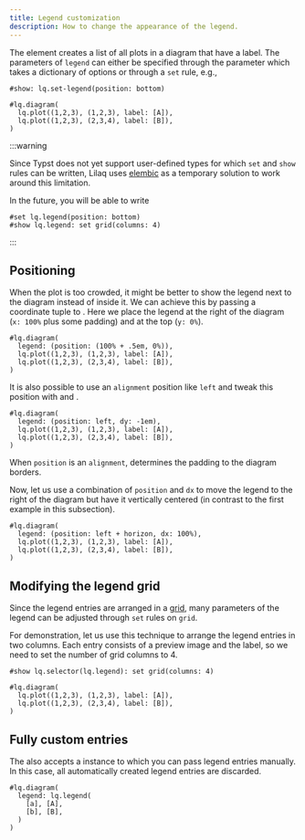 ```yaml
---
title: Legend customization
description: How to change the appearance of the legend. 
---
```



The <Crossref target="legend" /> element creates a list of all plots in a diagram that have a label. The parameters of `legend` can either be specified through the <Crossref target="diagram#legend" /> parameter which takes a dictionary of options or through a `set` rule, e.g.,

```example
#show: lq.set-legend(position: bottom)

#lq.diagram(
  lq.plot((1,2,3), (1,2,3), label: [A]),
  lq.plot((1,2,3), (2,3,4), label: [B]),
)
```


:::warning

Since Typst does not yet support user-defined types for which `set` and `show` rules can be written, Lilaq uses [elembic](https://github.com/PgBiel/elembic) as a temporary solution to work around this limitation. 

In the future, you will be able to write
```typ
#set lq.legend(position: bottom)
#show lq.legend: set grid(columns: 4)
```

:::



## Positioning

When the plot is too crowded, it might be better to show the legend next to the diagram instead of inside it. 
We can achieve this by passing a coordinate tuple to <Crossref target="legend#position" />. Here we place the legend at the right of the diagram (`x: 100%` plus some padding) and at the top (`y: 0%`). 

```example
#lq.diagram(
  legend: (position: (100% + .5em, 0%)),
  lq.plot((1,2,3), (1,2,3), label: [A]),
  lq.plot((1,2,3), (2,3,4), label: [B]),
)
```

It is also possible to use an `alignment` position like `left` and tweak this position with <Crossref target="legend#dx" /> and <Crossref target="legend#dy" />. 

```example
#lq.diagram(
  legend: (position: left, dy: -1em),
  lq.plot((1,2,3), (1,2,3), label: [A]),
  lq.plot((1,2,3), (2,3,4), label: [B]),
)
```

When `position` is an `alignment`, <Crossref target="legend#pad" /> determines the padding to the diagram borders. 

Now, let us use a combination of `position` and `dx` to move the legend to the right of the diagram but have it vertically centered (in contrast to the first example in this subsection). 
```example
#lq.diagram(
  legend: (position: left + horizon, dx: 100%),
  lq.plot((1,2,3), (1,2,3), label: [A]),
  lq.plot((1,2,3), (2,3,4), label: [B]),
)
```



## Modifying the legend grid

Since the legend entries are arranged in a [grid](https://typst.app/docs/reference/layout/grid/), many parameters of the legend can be adjusted through `set` rules on `grid`. 

For demonstration, let us use this technique to arrange the legend entries in two columns. Each entry consists of a preview image and the label, so we need to set the number of grid columns to 4. 

```example
#show lq.selector(lq.legend): set grid(columns: 4)

#lq.diagram(
  lq.plot((1,2,3), (1,2,3), label: [A]),
  lq.plot((1,2,3), (2,3,4), label: [B]),
)
```


## Fully custom entries

The <Crossref target="diagram#legend" /> also accepts a <Crossref target="legend" /> instance to which you can pass legend entries manually. In this case, all automatically created legend entries are discarded.  
```example
#lq.diagram(
  legend: lq.legend(
    [a], [A],
    [b], [B],
  )
)

```
